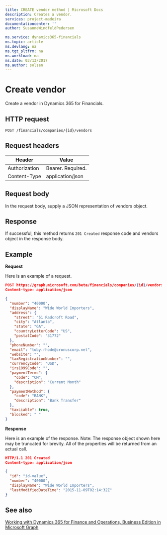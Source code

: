 ```yaml
---
title: CREATE vendor method | Microsoft Docs
description: Creates a vendor.
services: project-madeira
documentationcenter: ''
author: SusanneWindfeldPedersen

ms.service: dynamics365-financials
ms.topic: article
ms.devlang: na
ms.tgt_pltfrm: na
ms.workload: na
ms.date: 03/13/2017
ms.author: solsen
---
```


# Create vendor
Create a vendor in Dynamics 365 for Financials.

## HTTP request
```
POST /financials/companies/{id}/vendors
```

## Request headers
|Header|Value|
|------|-----|
|Authorization  |Bearer. Required. |
|Content-Type  |application/json   |

## Request body
In the request body, supply a JSON representation of vendors object.

## Response
If successful, this method returns ```201 Created``` response code and vendors object in the response body.

## Example

**Request**

Here is an example of a request.

```json
POST https://graph.microsoft.com/beta/financials/companies/{id}/vendors
Content-type: application/json

{
  "number": "40000",
  "displayName": "Wide World Importers",
  "address": {
    "street": "51 Radcroft Road",
    "city": "Atlanta",
    "state": "GA",
    "countryLetterCode": "US",
    "postalCode": "31772"
  },
  "phoneNumber": "",
  "email": "toby.rhode@cronuscorp.net",
  "website": "",
  "taxRegistrationNumber": "",
  "currencyCode": "USD",
  "irs1099Code": "",
  "paymentTerms": {
    "code": "CM",
    "description": "Current Month"
  },
  "paymentMethod": {
    "code": "BANK",
    "description": "Bank Transfer"
  },
  "taxLiable": true,
  "blocked": " "
}
```

**Response**

Here is an example of the response. Note: The response object shown here may be truncated for brevity. All of the properties will be returned from an actual call.

```json
HTTP/1.1 201 Created
Content-type: application/json

{
  "id": "id-value",
  "number": "40000",
  "displayName": "Wide World Importers",
  "lastModifiedDateTime": "2015-11-09T02:14:32Z"
}

```

## See also
[Working with Dynamics 365 for Finance and Operations, Business Edition in Microsoft Graph](../resources/dynamics_overview.md) 
